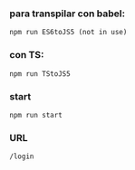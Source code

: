 ### para transpilar con babel:

```
npm run ES6toJS5 (not in use)

```

### con TS:

```
npm run TStoJS5

```

### start

```
npm run start

```

### URL

```
/login

```
